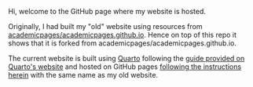 Hi, welcome to the GitHub page where my website is hosted. 

Originally, I had built my "old" website using resources from [academicpages/academicpages.github.io](academicpages/academicpages.github.io). Hence on top of this repo it shows that it is forked from academicpages/academicpages.github.io.

The current website is built using [Quarto](https://quarto.org/docs/publishing/confluence.html) following the [guide provided on Quarto's website](https://quarto.org/docs/websites/) and hosted on GitHub pages [following the instructions herein](https://quarto.org/docs/publishing/github-pages.html) with the same name as my old website.